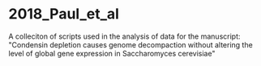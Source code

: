 # 2018_Paul_et_al
A colleciton of scripts used in the analysis of data for the manuscript:
"Condensin depletion causes genome decompaction without altering the level of global gene expression in Saccharomyces cerevisiae"
